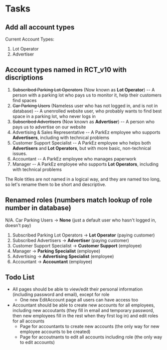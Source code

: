 # Tasks

## Add all account types
Current Account Types:
1. Lot Operator
2. Advertiser

## Account types named in RCT_v10 with discriptions
1. ~~Subscribed Parking Lot Operators~~ (Now known as **Lot Operator**) -- A person with a parking lot who pays us to monitor it, help their customers find spaces
2. ~~Car Parking Users~~ (Nameless user who has not logged in, and is not in database) -- A unenrolled website user, who probably wants to find best space in a parking lot, who never logs in
3. ~~Subscribed Advertisers~~  (Now known as **Advertiser**) -- A person who pays us to advertise on our website
4. Advertising & Sales Representative -- A ParkEz employee who supports **Advertisers**, including with technical problems
5. Customer Support Specialist -- A ParkEz employee who helps both **Advertisers** and **Lot Operators**, but with more basic, non-technical issues.
6. Accountant -- A ParkEz employee who manages paperwork
7. Manager -- A ParkEz employee who supports  **Lot Operators**, including with technical problems

The Role titles are not named in a logical way, and they are named too long, so let's rename them to be short and descriptive.
## Renamed roles (numbers match lookup of role number in database)
N/A. Car Parking Users -> **None** (just a default user who hasn't logged in, doesn't pay)
1. Subscribed Parking Lot Operators -> **Lot Operator** (paying customer)
2. Subscribed Advertisers -> **Advertiser** (paying customer)
3. Customer Support Specialist -> **Customer Support** (employee)
4. Manager -> **Parking Specialist** (employee)
5. Advertising ->  **Advertising Specialist** (employee)
6. Accountant -> **Accountant** (employee)

## Todo List
* All pages should be able to view/edit their personal information (including password and email), except for role
  * One new EditAccount page all users can have access too
* Accountant should be able to create new accounts for all employees, including new accoutants (they fill in email and temporary password, then new employees fill in the rest when they first log in) and edit roles for all accounts
  * Page for accountants to create new accounts (the only way for new employee accounts to be created)
  * Page for accoutnants to edit all accounts including role (the only way to edit accounts)
